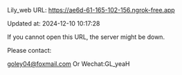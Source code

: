 Lily_web URL: https://ae6d-61-165-102-156.ngrok-free.app

Updated at: 2024-12-10 10:17:28

If you cannot open this URL, the server might be down.

Please contact: 

goley04@foxmail.com Or Wechat:GL_yeaH
